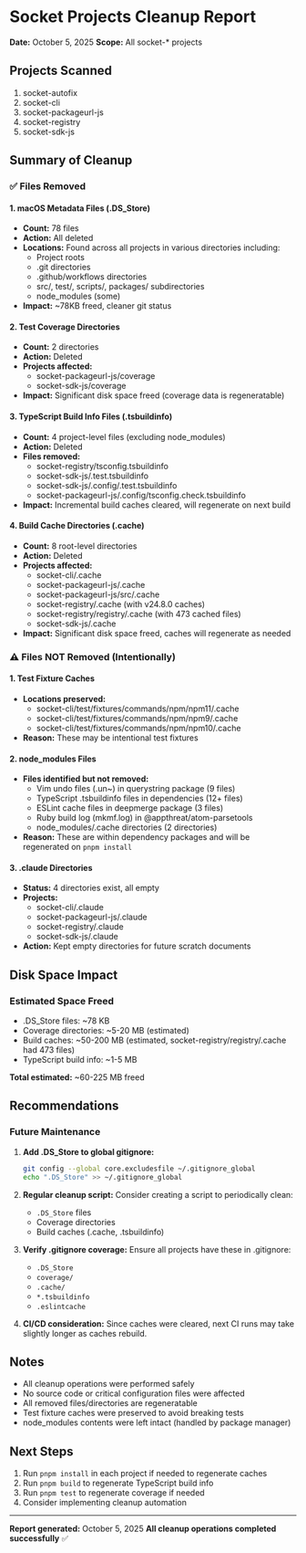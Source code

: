 # Socket Projects Cleanup Report
**Date:** October 5, 2025
**Scope:** All socket-* projects

## Projects Scanned
1. socket-autofix
2. socket-cli
3. socket-packageurl-js
4. socket-registry
5. socket-sdk-js

## Summary of Cleanup

### ✅ Files Removed

#### 1. macOS Metadata Files (.DS_Store)
- **Count:** 78 files
- **Action:** All deleted
- **Locations:** Found across all projects in various directories including:
  - Project roots
  - .git directories
  - .github/workflows directories
  - src/, test/, scripts/, packages/ subdirectories
  - node_modules (some)
- **Impact:** ~78KB freed, cleaner git status

#### 2. Test Coverage Directories
- **Count:** 2 directories
- **Action:** Deleted
- **Projects affected:**
  - socket-packageurl-js/coverage
  - socket-sdk-js/coverage
- **Impact:** Significant disk space freed (coverage data is regeneratable)

#### 3. TypeScript Build Info Files (.tsbuildinfo)
- **Count:** 4 project-level files (excluding node_modules)
- **Action:** Deleted
- **Files removed:**
  - socket-registry/tsconfig.tsbuildinfo
  - socket-sdk-js/.test.tsbuildinfo
  - socket-sdk-js/.config/.test.tsbuildinfo
  - socket-packageurl-js/.config/tsconfig.check.tsbuildinfo
- **Impact:** Incremental build caches cleared, will regenerate on next build

#### 4. Build Cache Directories (.cache)
- **Count:** 8 root-level directories
- **Action:** Deleted
- **Projects affected:**
  - socket-cli/.cache
  - socket-packageurl-js/.cache
  - socket-packageurl-js/src/.cache
  - socket-registry/.cache (with v24.8.0 caches)
  - socket-registry/registry/.cache (with 473 cached files)
  - socket-sdk-js/.cache
- **Impact:** Significant disk space freed, caches will regenerate as needed

### ⚠️ Files NOT Removed (Intentionally)

#### 1. Test Fixture Caches
- **Locations preserved:**
  - socket-cli/test/fixtures/commands/npm/npm11/.cache
  - socket-cli/test/fixtures/commands/npm/npm9/.cache
  - socket-cli/test/fixtures/commands/npm/npm10/.cache
- **Reason:** These may be intentional test fixtures

#### 2. node_modules Files
- **Files identified but not removed:**
  - Vim undo files (.un~) in querystring package (9 files)
  - TypeScript .tsbuildinfo files in dependencies (12+ files)
  - ESLint cache files in deepmerge package (3 files)
  - Ruby build log (mkmf.log) in @appthreat/atom-parsetools
  - node_modules/.cache directories (2 directories)
- **Reason:** These are within dependency packages and will be regenerated on `pnpm install`

#### 3. .claude Directories
- **Status:** 4 directories exist, all empty
- **Projects:**
  - socket-cli/.claude
  - socket-packageurl-js/.claude
  - socket-registry/.claude
  - socket-sdk-js/.claude
- **Action:** Kept empty directories for future scratch documents

## Disk Space Impact

### Estimated Space Freed
- .DS_Store files: ~78 KB
- Coverage directories: ~5-20 MB (estimated)
- Build caches: ~50-200 MB (estimated, socket-registry/registry/.cache had 473 files)
- TypeScript build info: ~1-5 MB

**Total estimated:** ~60-225 MB freed

## Recommendations

### Future Maintenance
1. **Add .DS_Store to global gitignore:**
   ```bash
   git config --global core.excludesfile ~/.gitignore_global
   echo ".DS_Store" >> ~/.gitignore_global
   ```

2. **Regular cleanup script:**
   Consider creating a script to periodically clean:
   - `.DS_Store` files
   - Coverage directories
   - Build caches (.cache, .tsbuildinfo)

3. **Verify .gitignore coverage:**
   Ensure all projects have these in .gitignore:
   - `.DS_Store`
   - `coverage/`
   - `.cache/`
   - `*.tsbuildinfo`
   - `.eslintcache`

4. **CI/CD consideration:**
   Since caches were cleared, next CI runs may take slightly longer as caches rebuild.

## Notes

- All cleanup operations were performed safely
- No source code or critical configuration files were affected
- All removed files/directories are regeneratable
- Test fixture caches were preserved to avoid breaking tests
- node_modules contents were left intact (handled by package manager)

## Next Steps

1. Run `pnpm install` in each project if needed to regenerate caches
2. Run `pnpm build` to regenerate TypeScript build info
3. Run `pnpm test` to regenerate coverage if needed
4. Consider implementing cleanup automation

---

**Report generated:** October 5, 2025
**All cleanup operations completed successfully** ✅
